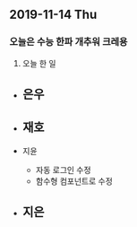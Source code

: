 ## 2019-11-14 Thu
### 오늘은 수능 한파 개추워 크레용

1. 오늘 한 일
- 은우
  - 

- 재호
  - 

- 지윤
  - 자동 로그인 수정
  - 함수형 컴포넌트로 수정

- 지은
  - 
